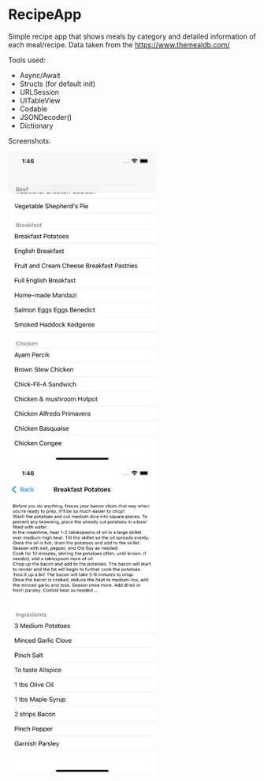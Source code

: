 # RecipeApp

Simple recipe app that shows meals by category and detailed information of each meal/recipe. Data taken from the https://www.themealdb.com/

Tools used:

- Async/Await
- Structs (for default init)
- URLSession
- UITableView
- Codable
- JSONDecoder()
- Dictionary

Screenshots:

<img src="https://github.com/Biegz/SwiftPractice-RecipeApp/blob/main/Screenshots/Simulator%20Screen%20Shot%20-%20iPhone%2013%20-%202022-01-05%20at%2013.46.11.png" width="300" height="630"> <img src="https://github.com/Biegz/SwiftPractice-RecipeApp/blob/main/Screenshots/Simulator%20Screen%20Shot%20-%20iPhone%2013%20-%202022-01-05%20at%2013.46.22.png" width="300" height="630">


